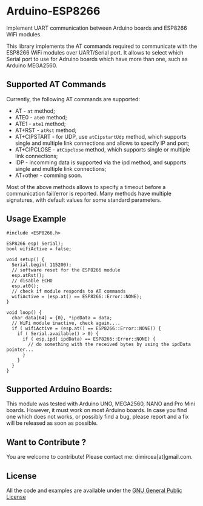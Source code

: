 # Arduino-ESP8266
Implement UART communication between Arduino boards and ESP8266 WiFi modules.

This library implements the AT commands required to communicate with the ESP8266 WiFi modules over UART/Serial port. 
It allows to select which Serial port to use for Adruino boards which have more than one, such as Arduino MEGA2560.

## Supported AT Commands
Currently, the following AT commands are supported:
* AT - `at` method;
* ATE0 - `ate0` method;
* ATE1 - `ate1` method;
* AT+RST - `atRst` method;
* AT+CIPSTART - for UDP, use `atCipstartUdp` method, which supports single and multiple link connections and allows to specify IP and port;
* AT+CIPCLOSE - `atCipclose` method, which supports single or multiple link connections;
* IDP - incomming data is supported via the ipd method, and supports single and multiple link connections;
* AT+other - comming soon.

Most of the above methods allows to specify a timeout before a communication fail/error is reported. 
Many methods have multiple signatures, with default values for some standard parameters.

## Usage Example
```
#include <ESP8266.h>

ESP8266 esp( Serial);
bool wifiActive = false;

void setup() {
  Serial.begin( 115200);
  // software reset for the ESP8266 module
  esp.atRst();
  // disable ECHO
  esp.at0();
  // check if module responds to AT commands
  wifiActive = (esp.at() == ESP8266::Error::NONE);
}

void loop() {
  char data[64] = {0}, *ipdData = data;
  // WiFi module inactive, check again....
  if ( wifiActive = (esp.at() == ESP8266::Error::NONE)) {
    if ( Serial.available() > 0) {
      if ( esp.ipd( ipdData) == ESP8266::Error::NONE) {
        // do something with the received bytes by using the ipdData pointer...
      } 
    }
  }
}
```

## Supported Arduino Boards:
This module was tested with Arduino UNO, MEGA2560, NANO and Pro Mini boards. However, it must work on most Arduino boards.
In case you find one which does not works, or possibly find a bug, please report and a fix will be released as soon as possible.

## Want to Contribute ?
You are welcome to contribute! Please contact me: dimircea[at]gmail.com.

## License
All the code and examples are available under the [GNU General Public License](http://www.gnu.org/licenses/gpl.html)
